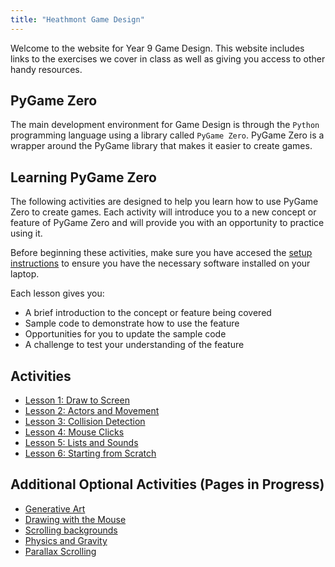 ```yaml
---
title: "Heathmont Game Design"
---
```


Welcome to the website for Year 9 Game Design. This website includes links to the exercises we cover in class as well as giving you access to other handy resources.

## PyGame Zero

The main development environment for Game Design is through the `Python` programming language using a library called `PyGame Zero`. PyGame Zero is a wrapper around the PyGame library that makes it easier to create games.

## Learning PyGame Zero

The following activities are designed to help you learn how to use PyGame Zero to create games. Each activity will introduce you to a new concept or feature of PyGame Zero and will provide you with an opportunity to practice using it.

Before beginning these activities, make sure you have accesed the [setup instructions](setup.md) to ensure you have the necessary software installed on your laptop.

Each lesson gives you:

- A brief introduction to the concept or feature being covered
- Sample code to demonstrate how to use the feature
- Opportunities for you to update the sample code
- A challenge to test your understanding of the feature

## Activities

- [Lesson 1: Draw to Screen](lessons/lesson1.md)
- [Lesson 2: Actors and Movement](lessons/lesson2.md)
- [Lesson 3: Collision Detection](lessons/lesson3.md)
- [Lesson 4: Mouse Clicks](lessons/lesson4.md)
- [Lesson 5: Lists and Sounds](lessons/lesson5.md)
- [Lesson 6: Starting from Scratch](lessons/lesson6.md)

## Additional Optional Activities (Pages in Progress)

- [Generative Art](activities/generative_art.md)
- [Drawing with the Mouse](activities/drawing_with_the_mouse.md)
- [Scrolling backgrounds](activities/scrolling_backgrounds.md)
- [Physics and Gravity](activities/physics_and_gravity.md)
- [Parallax Scrolling](activities/parallax_scrolling.md)

